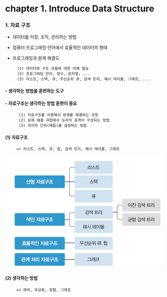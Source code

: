 # chapter 1. Introduce Data Structure

### 1. 자료 구조
 - 데이터를 저장, 조직, 관리하는 방법   

 - 컴퓨터 프로그래밍 언어에서 효율적인 데이터의 형태   

 - 프로그래밍과 문제 해결도  
      
         (1) 데이터와 구조 모듈에 대한 이해 필요     
         (2) 프로그래밍 언어, 정수, 문자열, ...     
         (3) 리스트, 스택, 큐, 우선순위 큐, 검색 트리, 해시 테이블, 그래프, ...     
         
#### - 생각하는 방법을 훈련하는 도구
#### - 자료구조는 생각하는 방법 훈련이 중요
       
          (1) 자료구조를 이용해서 문제를 해결하는 과정
          (2) 문제 해결 과정에서 논리의 골격이 구성되는 방법
          (3) 의미의 단위(매듭)를 설정하는 방법
#### (1) 자료구조
         => 리스트, 스택, 큐, 힙, 검색 트리, 해시 테이블, 그래프
![datastructure](https://github.com/BangYunseo/TIL/blob/main/CS/Data%20Structure/%20Image/ch0/datastructure.PNG)         
#### (2) 생각하는 방법
         => 재귀, 추상화, 정렬, 그래프
